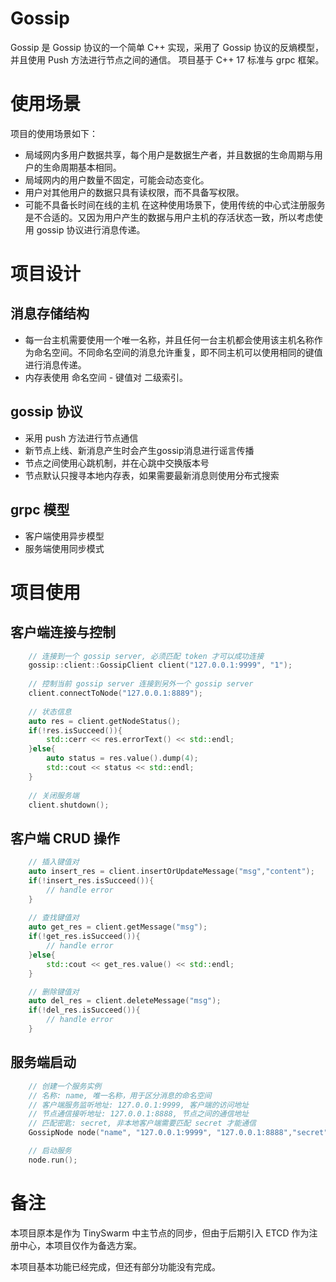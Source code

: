 # Gossip
Gossip 是 Gossip 协议的一个简单 C++ 实现，采用了 Gossip 协议的反熵模型，并且使用 Push 方法进行节点之间的通信。 项目基于 C++ 17 标准与 grpc 框架。

# 使用场景
项目的使用场景如下：
- 局域网内多用户数据共享，每个用户是数据生产者，并且数据的生命周期与用户的生命周期基本相同。
- 局域网内的用户数量不固定，可能会动态变化。
- 用户对其他用户的数据只具有读权限，而不具备写权限。
- 可能不具备长时间在线的主机
在这种使用场景下，使用传统的中心式注册服务是不合适的。又因为用户产生的数据与用户主机的存活状态一致，所以考虑使用 gossip 协议进行消息传递。

# 项目设计
## 消息存储结构
- 每一台主机需要使用一个唯一名称，并且任何一台主机都会使用该主机名称作为命名空间。不同命名空间的消息允许重复，即不同主机可以使用相同的键值进行消息传递。
- 内存表使用 命名空间 - 键值对 二级索引。

## gossip 协议
- 采用 push 方法进行节点通信
- 新节点上线、新消息产生时会产生gossip消息进行谣言传播
- 节点之间使用心跳机制，并在心跳中交换版本号
- 节点默认只搜寻本地内存表，如果需要最新消息则使用分布式搜索

## grpc 模型
- 客户端使用异步模型
- 服务端使用同步模式

# 项目使用

## 客户端连接与控制

```c++
    // 连接到一个 gossip server, 必须匹配 token 才可以成功连接
    gossip::client::GossipClient client("127.0.0.1:9999", "1");
    
    // 控制当前 gossip server 连接到另外一个 gossip server
    client.connectToNode("127.0.0.1:8889");
    
    // 状态信息
    auto res = client.getNodeStatus();
    if(!res.isSucceed()){
        std::cerr << res.errorText() << std::endl;
    }else{
        auto status = res.value().dump(4);
        std::cout << status << std::endl;
    }
 
    // 关闭服务端
    client.shutdown();
```

## 客户端 CRUD 操作

```c++
    // 插入键值对
    auto insert_res = client.insertOrUpdateMessage("msg","content");
    if(!insert_res.isSucceed()){
        // handle error
    }
    
    // 查找键值对
    auto get_res = client.getMessage("msg");
    if(!get_res.isSucceed()){
        // handle error
    }else{
        std::cout << get_res.value() << std::endl;
    }

    // 删除键值对
    auto del_res = client.deleteMessage("msg");
    if(!del_res.isSucceed()){
        // handle error
    }
```

## 服务端启动

```c++
    // 创建一个服务实例
    // 名称: name, 唯一名称，用于区分消息的命名空间
    // 客户端服务监听地址: 127.0.0.1:9999, 客户端的访问地址
    // 节点通信接听地址: 127.0.0.1:8888, 节点之间的通信地址
    // 匹配密匙: secret, 非本地客户端需要匹配 secret 才能通信
    GossipNode node("name", "127.0.0.1:9999", "127.0.0.1:8888","secret");

    // 启动服务
    node.run();
```

# 备注

本项目原本是作为 TinySwarm 中主节点的同步，但由于后期引入 ETCD 作为注册中心，本项目仅作为备选方案。

本项目基本功能已经完成，但还有部分功能没有完成。